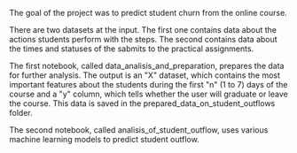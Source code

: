 The goal of the project was to predict student churn from the online course.

There are two datasets at the input. The first one contains data about the actions students perform with the steps. The second contains data about the times and statuses of the sabmits to the practical assignments.

The first notebook, called data_analisis_and_preparation, prepares the data for further analysis. The output is an "X" dataset, which contains the most important features about the students during the first "n" (1 to 7) days of the course and a "y" column, which tells whether the user will graduate or leave the course. This data is saved in the prepared_data_on_student_outflows folder.

The second notebook, called analisis_of_student_outflow, uses various machine learning models to predict student outflow.